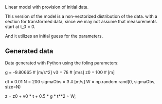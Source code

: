 Linear model with provision of initial data.

This version of the model is a non-vectorized distribution of the
data. with a section for transformed data, since we may not assume
that measurements start at t_0 = 0.


And it utilizes an initial guess for the parameters.


## Generated data

Data generated with Python using the foling parameters:

g = -9.80665 # [m/s^2]
v0 = 78 # [m/s]
z0 = 100 # [m]

dt = 0.01
N = 200
sigmaObs = 3 # [m/s]
W = np.random.rand(0, sigmaObs, size=N)

z = z0 + v0 * t + 0.5 * g * t**2 + W;

